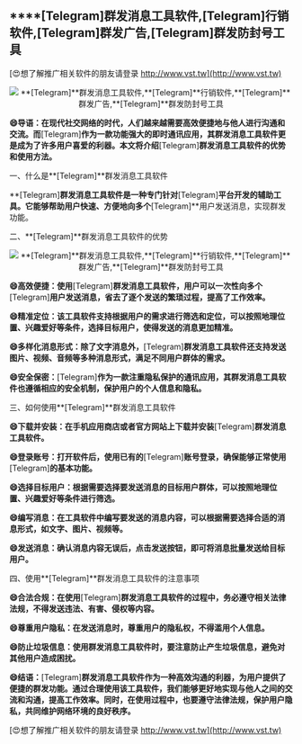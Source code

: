 ## ****[Telegram]**群发消息工具软件,**[Telegram]**行销软件,**[Telegram]**群发广告,**[Telegram]**群发防封号工具**

[😍想了解推广相关软件的朋友请登录 http://www.vst.tw](http://www.vst.tw)

 <center><img src="https://vst.tw/MP4/tuiguang/png/6.png" alt="**[Telegram]**群发消息工具软件,**[Telegram]**行销软件,**[Telegram]**群发广告,**[Telegram]**群发防封号工具"></center>

**😄导语：在现代社交网络的时代，人们越来越需要高效便捷地与他人进行沟通和交流。而**[Telegram]**作为一款功能强大的即时通讯应用，其群发消息工具软件更是成为了许多用户喜爱的利器。本文将介绍**[Telegram]**群发消息工具软件的优势和使用方法。**

一、什么是**[Telegram]**群发消息工具软件

**[Telegram]**群发消息工具软件是一种专门针对**[Telegram]**平台开发的辅助工具。它能够帮助用户快速、方便地向多个**[Telegram]**用户发送消息，实现群发功能。

二、**[Telegram]**群发消息工具软件的优势

 <center><img src="https://vst.tw/MP4/tuiguang/png/0.png" alt="**[Telegram]**群发消息工具软件,**[Telegram]**行销软件,**[Telegram]**群发广告,**[Telegram]**群发防封号工具"></center>

**😄高效便捷：使用**[Telegram]**群发消息工具软件，用户可以一次性向多个**[Telegram]**用户发送消息，省去了逐个发送的繁琐过程，提高了工作效率。**

**😄精准定位：该工具软件支持根据用户的需求进行筛选和定位，可以按照地理位置、兴趣爱好等条件，选择目标用户，使得发送的消息更加精准。**

**😄多样化消息形式：除了文字消息外，**[Telegram]**群发消息工具软件还支持发送图片、视频、音频等多种消息形式，满足不同用户群体的需求。**

**😄安全保密：**[Telegram]**作为一款注重隐私保护的通讯应用，其群发消息工具软件也遵循相应的安全机制，保护用户的个人信息和隐私。**

三、如何使用**[Telegram]**群发消息工具软件

**😄下载并安装：在手机应用商店或者官方网站上下载并安装**[Telegram]**群发消息工具软件。**

**😄登录账号：打开软件后，使用已有的**[Telegram]**账号登录，确保能够正常使用**[Telegram]**的基本功能。**

**😄选择目标用户：根据需要选择要发送消息的目标用户群体，可以按照地理位置、兴趣爱好等条件进行筛选。**

**😄编写消息：在工具软件中编写要发送的消息内容，可以根据需要选择合适的消息形式，如文字、图片、视频等。**

**😄发送消息：确认消息内容无误后，点击发送按钮，即可将消息批量发送给目标用户。**

四、使用**[Telegram]**群发消息工具软件的注意事项

**😄合法合规：在使用**[Telegram]**群发消息工具软件的过程中，务必遵守相关法律法规，不得发送违法、有害、侵权等内容。**

**😄尊重用户隐私：在发送消息时，尊重用户的隐私权，不得滥用个人信息。**

**😄防止垃圾信息：使用群发消息工具软件时，要注意防止产生垃圾信息，避免对其他用户造成困扰。**

**😄结语：**[Telegram]**群发消息工具软件作为一种高效沟通的利器，为用户提供了便捷的群发功能。通过合理使用该工具软件，我们能够更好地实现与他人之间的交流和沟通，提高工作效率。同时，在使用过程中，也要遵守法律法规，保护用户隐私，共同维护网络环境的良好秩序。**

[😍想了解推广相关软件的朋友请登录 http://www.vst.tw](http://www.vst.tw)




